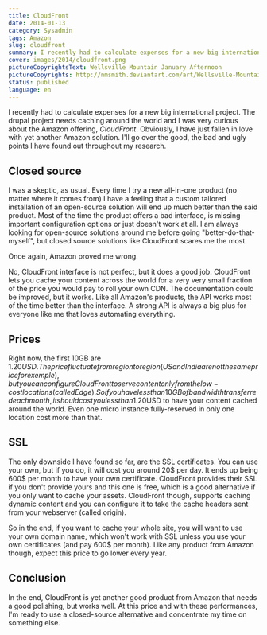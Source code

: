 ```yaml
---
title: CloudFront
date: 2014-01-13
category: Sysadmin
tags: Amazon
slug: cloudfront
summary: I recently had to calculate expenses for a new big international project. The drupal project needs caching around the world and I was very curious about the Amazon offering, *CloudFront*. Obviously, I have just fallen in love with yet another Amazon solution. I'll go over the good, the bad and ugly points I have found out throughout my research.
cover: images/2014/cloudfront.png
pictureCopyrightsText: Wellsville Mountain January Afternoon
pictureCopyrights: http://nmsmith.deviantart.com/art/Wellsville-Mountain-January-Afternoon-279816917
status: published
language: en
---
```


I recently had to calculate expenses for a new big international project. The drupal project needs caching around the world and I was very curious about the Amazon offering, *CloudFront*. Obviously, I have just fallen in love with yet another Amazon solution. I'll go over the good, the bad and ugly points I have found out throughout my research.

## Closed source

I was a skeptic, as usual. Every time I try a new all-in-one product (no matter where it comes from) I have a feeling that a custom tailored installation of an open-source solution will end up much better than the said product. Most of the time the product offers a bad interface, is missing important configuration options or just doesn't work at all. I am always looking for open-source solutions around me before going "better-do-that-myself", but closed source solutions like CloudFront scares me the most.

Once again, Amazon proved me wrong. 

No, CloudFront interface is not perfect, but it does a good job. CloudFront lets you cache your content across the world for a very very small fraction of the price you would pay to roll your own CDN. The documentation could be improved, but it works. Like all Amazon's products, the API works most of the time better than the interface. A strong API is always a big plus for everyone like me that loves automating everything.

## Prices

Right now, the first 10GB are 1.20$USD. The price fluctuate from region to region (US and India are not the same price for exemple), but you can configure CloudFront to serve content only from the low-cost locations (called Edge). So if you have less than 10GB of bandwidth transferred each month, it should cost you less than 1.20$USD to have your content cached around the world. Even one micro instance fully-reserved in only one location cost more than that.

## SSL

The only downside I have found so far, are the SSL certificates. You can use your own, but if you do, it will cost you around 20$ per day. It ends up being 600$ per month to have your own certificate. CloudFront provides their SSL if you don't provide yours and this one is free, which is a good alternative if you only want to cache your assets. CloudFront though, supports caching dynamic content and you can configure it to take the cache headers sent from your webserver (called origin).

So in the end, if you want to cache your whole site, you will want to use your own domain name, which won't work with SSL unless you use your own certificates (and pay 600$ per month). Like any product from Amazon though, expect this price to go lower every year.

## Conclusion

In the end, CloudFront is yet another good product from Amazon that needs a good polishing, but works well. At this price and with these performances, I'm ready to use a closed-source alternative and concentrate my time on something else.
